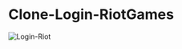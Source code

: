 # Clone-Login-RiotGames
 
![Login-Riot](https://user-images.githubusercontent.com/89936463/183688862-75ca59b6-18f1-4f5f-bb35-8411e1f42ae0.PNG)
